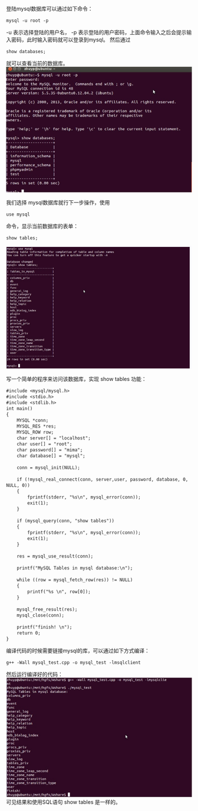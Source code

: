 登陆mysql数据库可以通过如下命令：
```
mysql -u root -p
```
-u 表示选择登陆的用户名， -p 表示登陆的用户密码，上面命令输入之后会提示输入密码，此时输入密码就可以登录到mysql。
然后通过 
```
show databases; 
```
就可以查看当前的数据库。
![](登录图.png)

我们选择 mysql数据库就行下一步操作，使用
```
use mysql 
```
命令，显示当前数据库的表单：
```
show tables;
```
![](显示数据库表单.png)

写一个简单的程序来访问该数据库，实现 show tables 功能：
```
#include <mysql/mysql.h>
#include <stdio.h>
#include <stdlib.h>
int main() 
{
    MYSQL *conn;
    MYSQL_RES *res;
    MYSQL_ROW row;
    char server[] = "localhost";
    char user[] = "root";
    char password[] = "mima";
    char database[] = "mysql";
    
    conn = mysql_init(NULL);
    
    if (!mysql_real_connect(conn, server,user, password, database, 0, NULL, 0)) 
    {
        fprintf(stderr, "%s\n", mysql_error(conn));
        exit(1);
    }
    
    if (mysql_query(conn, "show tables")) 
    {
        fprintf(stderr, "%s\n", mysql_error(conn));
        exit(1);
    }
    
    res = mysql_use_result(conn);
    
    printf("MySQL Tables in mysql database:\n");
    
    while ((row = mysql_fetch_row(res)) != NULL)
    {
        printf("%s \n", row[0]);
    }
    
    mysql_free_result(res);
    mysql_close(conn);
    
    printf("finish! \n");
    return 0;
}
```
编译代码的时候需要链接mysql的库，可以通过如下方式编译：
```
g++ -Wall mysql_test.cpp -o mysql_test -lmsqlclient
```
然后运行编译好的代码：
![](show_tables.png)
可见结果和使用SQL语句 show tables 是一样的。
